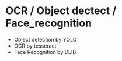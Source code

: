 # OCR / Object dectect / Face_recognition

- Object detection by YOLO
- OCR by tesseract
- Face Recognition by DLIB

